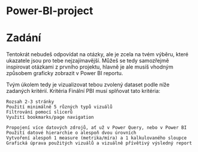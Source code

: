 # Power-BI-project

# Zadání

Tentokrát nebudeš odpovídat na otázky, ale je zcela na tvém výběru, které ukazatele jsou pro tebe nejzajímavější.
Můžeš se tedy samozřejmě inspirovat otázkami z prvního projektu, hlavně je ale musíš vhodným způsobem graficky zobrazit v Power BI reportu.

Tvým úkolem tedy je vizualizovat tebou zvolený dataset podle níže zadaných kritérií.
Kritéria
Finální PBI musí splňovat tato kritéria:

    Rozsah 2-3 stránky
    Použití minimálně 5 různých typů vizuálů
    Filtrování pomocí slicerů
    Využití bookmarks/page navigation

    Propojení více datových zdrojů, ať už v Power Query, nebo v Power BI
    Použití datové hierarchie o alespoň dvou úrovních
    Vytvoření alespoň 1 measure (metrika/míra) a 1 kalkulovaného sloupce
    Grafická úprava použitých vizuálů a vizuálně přívětivý výsledný report
